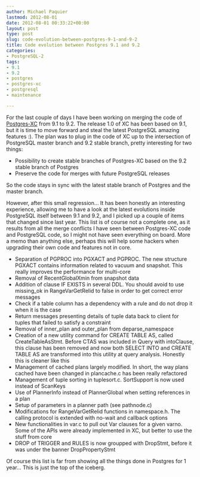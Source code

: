 ```yaml
---
author: Michael Paquier
lastmod: 2012-08-01
date: 2012-08-01 00:33:22+00:00
layout: post
type: post
slug: code-evolution-between-postgres-9-1-and-9-2
title: Code evolution between Postgres 9.1 and 9.2
categories:
- PostgreSQL-2
tags:
- 9.1
- 9.2
- postgres
- postgres-xc
- postgresql
- maintenance

---
```


For the last couple of days I have been working on merging the code of [Postgres-XC](http://sourceforge.net/projects/postgres-xc/) from 9.1 to 9.2. The release 1.0 of XC has been based on 9.1, but it is time to move forward and steal the latest PostgreSQL amazing features :). The plan was to plug in the code of XC up to the intersection of PostgreSQL master branch and 9.2 stable branch, pretty interesting for two things:
	
  * Possibility to create stable branches of Postgres-XC based on the 9.2 stable branch of Postgres	
  * Preserve the code for merges with future PostgreSQL releases

So the code stays in sync with the latest stable branch of Postgres and the master branch.

However, after this small regression... It has been honestly an interesting experience, allowing me to have a look at the latest evolutions inside PostgreSQL itself between 9.1 and 9.2, and I picked up a couple of items that changed since last year. This list is of course not a complete one, as it results from all the merge conflicts I have seen between Postgres-XC code and PostgreSQL code, so I might not have seen everything on board. More a memo than anything else, perhaps this will help some hackers when upgrading their own code and features not in core.
	
  * Separation of PGPROC into PGXACT and PGPROC. The new structure PGXACT contains information related to vacuum and snapshot. This really improves the performance for multi-core
  * Removal of RecentGlobalXmin from snapshot data
  * Addition of clause IF EXISTS in several DDL. You should avoid to use missing\_ok in RangeVarGetRelid to false in order to get correct error messages
  * Check if a table column has a dependency with a rule and do not drop it when it is the case
  * Return messages presenting details of tuple data back to client for tuples that failed to satisfy a constraint
  * Removal of inner\_plan and outer\_plan from deparse\_namespace
  * Creation of a new utility command for CREATE TABLE AS, called CreateTableAsStmt. Before CTAS was included in Query with intoClause, this clause has been removed and now both SELECT INTO and CREATE TABLE AS are transformed into this utility at query analysis. Honestly this is cleaner like this
  * Management of cached plans largely modified. In short, the way plans cached have been changed in plancache.c has been really refactored
  * Management of tuple sorting in tuplesort.c. SortSupport is now used instead of ScanKeys
  * Use of PlannerInfo instead of PlannerGlobal when setting references in a plan
  * Setup of parameters in a planner path (see pathnode.c)
  * Modifications for RangeVarGetRelid functions in namespace.h. The calling protocol is extended with no-wait and callback options
  * New functionalities in var.c to pull out Var clauses for a given varno. Some of the APIs were already implemented in XC, but better to use the stuff from core
  * DROP of TRIGGER and RULES is now groupped with DropStmt, before it was under the banner DropPropertyStmt

Of course this list is far from showing all the things done in Postgres for 1 year... This is just the top of the iceberg.
